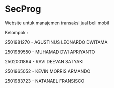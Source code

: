# SecProg
Website untuk manajemen transaksi jual beli mobil

Kelompok :

2501981270 - AGUSTINUS LEONARDO DWITAMA

2501989550 - MUHAMAD DWI APRIYANTO

2502001864 - RAVI DEEVAN SATYAKI

2501965052 - KEVIN MORRIS ARMANDO

2501983723 - NATANAEL FRANSISCO
